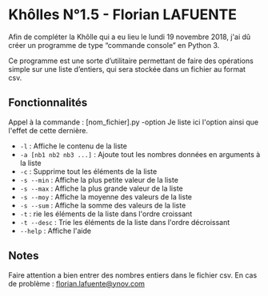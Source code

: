 # Khôlles N°1.5 - Florian LAFUENTE

Afin de compléter la Khôlle qui a eu lieu le lundi 19 novembre 2018, j'ai dû créer un programme de type “commande console” en Python 3.
 
Ce programme est une sorte d’utilitaire permettant de faire des opérations simple sur une liste d’entiers, qui sera stockée dans un fichier au format csv.

## Fonctionnalités
Appel à la commande : [nom_fichier].py -option
Je liste ici l'option ainsi que l'effet de cette dernière.

* `-l` : Affiche le contenu de la liste
* `-a [nb1 nb2 nb3 ...]` : Ajoute tout les nombres données en arguments à la liste
* `-c` : Supprime tout les éléments de la liste
* `-s --min` : Affiche la plus petite valeur de la liste
* `-s --max` : Affiche la plus grande valeur de la liste
* `-s --moy` : Affiche la moyenne des valeurs de la liste
* `-s --sum` : Affiche la somme des valeurs de la liste
* `-t` : rie les éléments de la liste dans l'ordre croissant
* `-t --desc` : Trie les éléments de la liste dans l'ordre décroissant
* `--help` : Affiche l'aide

## Notes
Faire attention a bien entrer des nombres entiers dans le fichier csv.
En cas de problème : florian.lafuente@ynov.com